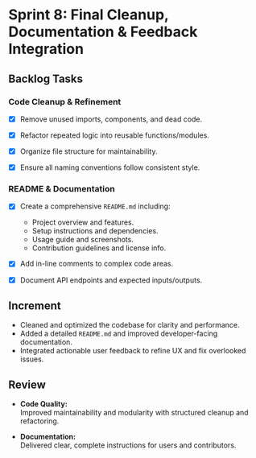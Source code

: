# **Sprint 8: Final Cleanup, Documentation & Feedback Integration**

## **Backlog Tasks**

### Code Cleanup & Refinement
- [X] Remove unused imports, components, and dead code.
- [X] Refactor repeated logic into reusable functions/modules.
- [X] Organize file structure for maintainability.
- [X] Ensure all naming conventions follow consistent style.


### README & Documentation
- [X] Create a comprehensive `README.md` including:
  - Project overview and features.
  - Setup instructions and dependencies.
  - Usage guide and screenshots.
  - Contribution guidelines and license info.
- [X] Add in-line comments to complex code areas.
- [X] Document API endpoints and expected inputs/outputs.


## **Increment**

- Cleaned and optimized the codebase for clarity and performance.
- Added a detailed `README.md` and improved developer-facing documentation.
- Integrated actionable user feedback to refine UX and fix overlooked issues.

## **Review**

- **Code Quality:**  
  Improved maintainability and modularity with structured cleanup and refactoring.

- **Documentation:**  
  Delivered clear, complete instructions for users and contributors.
  
